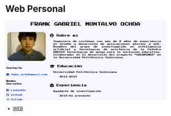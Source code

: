 # Web Personal

<p align="center">
    <img src="img/img_01.png" />
</p>

* [WEB](https://fmontalvoo.github.io/)